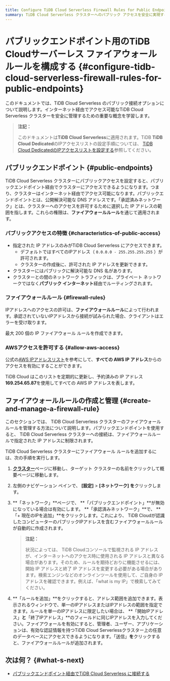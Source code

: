 ```yaml
---
title: Configure TiDB Cloud Serverless Firewall Rules for Public Endpoints 
summary: TiDB Cloud Serverless クラスターへのパブリック アクセスを安全に実現するファイアウォール ルールを構成および管理する方法を学びます。
---
```


# パブリックエンドポイント用のTiDB Cloudサーバーレス ファイアウォール ルールを構成する {#configure-tidb-cloud-serverless-firewall-rules-for-public-endpoints}

このドキュメントでは、TiDB Cloud Serverless のパブリック接続オプションについて説明します。インターネット経由でアクセス可能なTiDB Cloud Serverless クラスターを安全に管理するための重要な概念を学習します。

> **注記：**
>
> このドキュメントは**TiDB Cloud Serverless**に適用されます。TiDB **TiDB Cloud Dedicated**のIPアクセスリストの設定手順については、 [TiDB Cloud DedicatedのIPアクセスリストを設定する](/tidb-cloud/configure-ip-access-list.md)参照してください。

## パブリックエンドポイント {#public-endpoints}

TiDB Cloud Serverless クラスターにパブリックアクセスを設定すると、パブリックエンドポイント経由でクラスターにアクセスできるようになります。つまり、クラスターはインターネット経由でアクセス可能になります。パブリックエンドポイントとは、公開解決可能な DNS アドレスです。「承認済みネットワーク」とは、クラスターへのアクセスを許可するために選択した IP アドレスの範囲を指します。これらの権限は、**ファイアウォールルール**を通じて適用されます。

### パブリックアクセスの特徴 {#characteristics-of-public-access}

-   指定された IP アドレスのみがTiDB Cloud Serverless にアクセスできます。
    -   デフォルトではすべてのIPアドレス（ `0.0.0.0 - 255.255.255.255` ）が許可されます。
    -   クラスターの作成後に、許可された IP アドレスを更新できます。
-   クラスターにはパブリックに解決可能な DNS 名があります。
-   クラスターとの間のネットワーク トラフィックは、プライベート ネットワークではなく**パブリック インターネット**経由でルーティングされます。

### ファイアウォールルール {#firewall-rules}

IPアドレスへのアクセスの許可は、**ファイアウォールルール**によって行われます。承認されていないIPアドレスから接続が試みられた場合、クライアントはエラーを受け取ります。

最大 200 個の IP ファイアウォール ルールを作成できます。

### AWSアクセスを許可する {#allow-aws-access}

公式の[AWS IPアドレスリスト](https://docs.aws.amazon.com/vpc/latest/userguide/aws-ip-ranges.html)を参考にして、**すべての AWS IP アドレス**からのアクセスを有効にすることができます。

TiDB Cloud はこのリストを定期的に更新し、予約済みの IP アドレス**169.254.65.87**を使用してすべての AWS IP アドレスを表します。

## ファイアウォールルールの作成と管理 {#create-and-manage-a-firewall-rule}

このセクションでは、 TiDB Cloud Serverless クラスターのファイアウォールルールを管理する方法について説明します。パブリックエンドポイントを使用すると、 TiDB Cloud Serverless クラスターへの接続は、ファイアウォールルールで指定された IP アドレスに制限されます。

TiDB Cloud Serverless クラスターにファイアウォール ルールを追加するには、次の手順を実行します。

1.  [**クラスター**](https://tidbcloud.com/project/clusters)ページに移動し、ターゲット クラスターの名前をクリックして概要ページに移動します。

2.  左側のナビゲーション ペインで、 **[設定]** &gt; **[ネットワーク] を**クリックします。

3.  **「ネットワーク」**ページで、 **「パブリックエンドポイント」**が無効になっている場合は有効にします。 **「承認済みネットワーク」**で、 **「+ 現在のIPを追加」**をクリックします。これにより、 TiDB Cloudが認識したコンピューターのパブリックIPアドレスを含むファイアウォールルールが自動的に作成されます。

    > **注記：**
    >
    > 状況によっては、 TiDB Cloudコンソールで監視される IP アドレスが、インターネットへのアクセス時に使用される IP アドレスと異なる場合があります。そのため、ルールを期待どおりに機能させるには、開始 IP アドレスと終了 IP アドレスを変更する必要がある場合があります。検索エンジンなどのオンラインツールを使用して、ご自身の IP アドレスを確認できます。例えば、「what is my IP」で検索してみてください。

4.  **「ルールを追加」**をクリックすると、アドレス範囲を追加できます。表示されるウィンドウで、単一のIPアドレスまたはIPアドレスの範囲を指定できます。ルールを単一のIPアドレスに限定したい場合は、 **「開始IPアドレス」**と**「終了IPアドレス」**のフィールドに同じIPアドレスを入力してください。ファイアウォールを有効にすると、管理者、ユーザー、アプリケーションは、有効な認証情報を持つTiDB Cloud Serverlessクラスター上の任意のデータベースにアクセスできるようになります。「送信」**を**クリックすると、ファイアウォールルールが追加されます。

## 次は何？ {#what-s-next}

-   [パブリックエンドポイント経由でTiDB Cloud Serverless に接続する](/tidb-cloud/connect-via-standard-connection-serverless.md)
